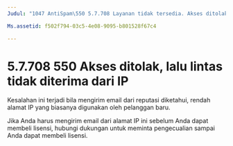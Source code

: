 ```yaml
---
Judul: "1047 AntiSpam\550 5.7.708 Layanan tidak tersedia. Akses ditolak, lalu lintas yang tidak diterima dari IP ini"ms.author: chrisda Pengarang: chrisda manajer: serdars ms.date: ms.audience 9/28/2018: ITPro ms.topic: artikel robot: NOINDEX, NOFOLLOW localization_priority: prioritas

Ms.assetid: f502f794-03c5-4e08-9095-b801528f67c4

---
```




# <a name="550-57708-access-denied-traffic-not-accepted-from-this-ip"></a>5.7.708 550 Akses ditolak, lalu lintas tidak diterima dari IP

Kesalahan ini terjadi bila mengirim email dari reputasi diketahui, rendah alamat IP yang biasanya digunakan oleh pelanggan baru.
  
Jika Anda harus mengirim email dari alamat IP ini sebelum Anda dapat membeli lisensi, hubungi dukungan untuk meminta pengecualian sampai Anda dapat membeli lisensi.
  

